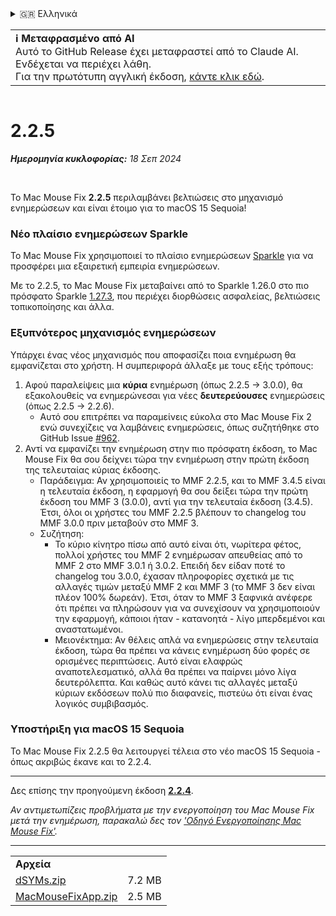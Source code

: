 <details>
<summary>🇬🇷 Ελληνικά</summary>

[🇬🇧 English (GitHub)](https://github.com/noah-nuebling/mac-mouse-fix/releases/tag/2.2.5)\
[🇦🇩 Català](https://redirect.macmousefix.com/?target=mmf-release&tag=2.2.5&locale=ca)\
[🇩🇪 Deutsch](https://redirect.macmousefix.com/?target=mmf-release&tag=2.2.5&locale=de)\
[🇪🇸 Español](https://redirect.macmousefix.com/?target=mmf-release&tag=2.2.5&locale=es)\
[🇫🇷 Français](https://redirect.macmousefix.com/?target=mmf-release&tag=2.2.5&locale=fr)\
[🇮🇩 Indonesia](https://redirect.macmousefix.com/?target=mmf-release&tag=2.2.5&locale=id)\
[🇮🇹 Italiano](https://redirect.macmousefix.com/?target=mmf-release&tag=2.2.5&locale=it)\
[🇭🇺 Magyar](https://redirect.macmousefix.com/?target=mmf-release&tag=2.2.5&locale=hu)\
[🇳🇱 Nederlands](https://redirect.macmousefix.com/?target=mmf-release&tag=2.2.5&locale=nl)\
[🇵🇱 Polski](https://redirect.macmousefix.com/?target=mmf-release&tag=2.2.5&locale=pl)\
[🇧🇷 Português (Brasil)](https://redirect.macmousefix.com/?target=mmf-release&tag=2.2.5&locale=pt-BR)\
[🇵🇹 Português (Portugal)](https://redirect.macmousefix.com/?target=mmf-release&tag=2.2.5&locale=pt-PT)\
[🇷🇴 Română](https://redirect.macmousefix.com/?target=mmf-release&tag=2.2.5&locale=ro)\
[🇸🇪 Svenska](https://redirect.macmousefix.com/?target=mmf-release&tag=2.2.5&locale=sv)\
[🇻🇳 Tiếng Việt](https://redirect.macmousefix.com/?target=mmf-release&tag=2.2.5&locale=vi)\
[🇹🇷 Türkçe](https://redirect.macmousefix.com/?target=mmf-release&tag=2.2.5&locale=tr)\
[🇨🇿 Čeština](https://redirect.macmousefix.com/?target=mmf-release&tag=2.2.5&locale=cs)\
**🇬🇷 Ελληνικά**\
[🇷🇺 Русский](https://redirect.macmousefix.com/?target=mmf-release&tag=2.2.5&locale=ru)\
[🇺🇦 Українська](https://redirect.macmousefix.com/?target=mmf-release&tag=2.2.5&locale=uk)\
[🇮🇱 עברית](https://redirect.macmousefix.com/?target=mmf-release&tag=2.2.5&locale=he)\
[🇸🇦 العربية](https://redirect.macmousefix.com/?target=mmf-release&tag=2.2.5&locale=ar)\
[🇮🇳 हिन्दी](https://redirect.macmousefix.com/?target=mmf-release&tag=2.2.5&locale=hi)\
[🇹🇭 ไทย](https://redirect.macmousefix.com/?target=mmf-release&tag=2.2.5&locale=th)\
[🇨🇳 中文 (简体)](https://redirect.macmousefix.com/?target=mmf-release&tag=2.2.5&locale=zh-Hans)\
[🇨🇳 中文 (繁體)](https://redirect.macmousefix.com/?target=mmf-release&tag=2.2.5&locale=zh-Hant)\
[🇭🇰 中文（香港)](https://redirect.macmousefix.com/?target=mmf-release&tag=2.2.5&locale=zh-HK)\
[🇯🇵 日本語](https://redirect.macmousefix.com/?target=mmf-release&tag=2.2.5&locale=ja)\
[🇰🇷 한국어](https://redirect.macmousefix.com/?target=mmf-release&tag=2.2.5&locale=ko)\
[Help translate Mac Mouse Fix to different languages!](https://github.com/noah-nuebling/mac-mouse-fix/discussions/731)
</details>
<table align=><td>
<b>ℹ️ Μεταφρασμένο από AI</b><br>
Αυτό το GitHub Release έχει μεταφραστεί από το Claude AI. Ενδέχεται να περιέχει λάθη.<br>
Για την πρωτότυπη αγγλική έκδοση, <a href="https://github.com/noah-nuebling/mac-mouse-fix/releases/tag/2.2.5">κάντε κλικ εδώ</a>.
</td></table>

<table></table>

# 2.2.5
***Ημερομηνία κυκλοφορίας:** 18 Σεπ 2024*

<br>

Το Mac Mouse Fix **2.2.5** περιλαμβάνει βελτιώσεις στο μηχανισμό ενημερώσεων και είναι έτοιμο για το macOS 15 Sequoia!

### Νέο πλαίσιο ενημερώσεων Sparkle

Το Mac Mouse Fix χρησιμοποιεί το πλαίσιο ενημερώσεων [Sparkle](https://sparkle-project.org/) για να προσφέρει μια εξαιρετική εμπειρία ενημερώσεων.

Με το 2.2.5, το Mac Mouse Fix μεταβαίνει από το Sparkle 1.26.0 στο πιο πρόσφατο Sparkle [1.27.3](https://github.com/sparkle-project/Sparkle/releases/tag/1.27.3), που περιέχει διορθώσεις ασφαλείας, βελτιώσεις τοπικοποίησης και άλλα.

### Εξυπνότερος μηχανισμός ενημερώσεων

Υπάρχει ένας νέος μηχανισμός που αποφασίζει ποια ενημέρωση θα εμφανίζεται στο χρήστη. Η συμπεριφορά άλλαξε με τους εξής τρόπους:

1. Αφού παραλείψεις μια **κύρια** ενημέρωση (όπως 2.2.5 -> 3.0.0), θα εξακολουθείς να ενημερώνεσαι για νέες **δευτερεύουσες** ενημερώσεις (όπως 2.2.5 -> 2.2.6).
    - Αυτό σου επιτρέπει να παραμείνεις εύκολα στο Mac Mouse Fix 2 ενώ συνεχίζεις να λαμβάνεις ενημερώσεις, όπως συζητήθηκε στο GitHub Issue [#962](https://github.com/noah-nuebling/mac-mouse-fix/issues/962).
2. Αντί να εμφανίζει την ενημέρωση στην πιο πρόσφατη έκδοση, το Mac Mouse Fix θα σου δείχνει τώρα την ενημέρωση στην πρώτη έκδοση της τελευταίας κύριας έκδοσης.
    - Παράδειγμα: Αν χρησιμοποιείς το MMF 2.2.5, και το MMF 3.4.5 είναι η τελευταία έκδοση, η εφαρμογή θα σου δείξει τώρα την πρώτη έκδοση του MMF 3 (3.0.0), αντί για την τελευταία έκδοση (3.4.5). Έτσι, όλοι οι χρήστες του MMF 2.2.5 βλέπουν το changelog του MMF 3.0.0 πριν μεταβούν στο MMF 3.
    - Συζήτηση:
        - Το κύριο κίνητρο πίσω από αυτό είναι ότι, νωρίτερα φέτος, πολλοί χρήστες του MMF 2 ενημέρωσαν απευθείας από το MMF 2 στο MMF 3.0.1 ή 3.0.2. Επειδή δεν είδαν ποτέ το changelog του 3.0.0, έχασαν πληροφορίες σχετικά με τις αλλαγές τιμών μεταξύ MMF 2 και MMF 3 (το MMF 3 δεν είναι πλέον 100% δωρεάν). Έτσι, όταν το MMF 3 ξαφνικά ανέφερε ότι πρέπει να πληρώσουν για να συνεχίσουν να χρησιμοποιούν την εφαρμογή, κάποιοι ήταν - κατανοητά - λίγο μπερδεμένοι και αναστατωμένοι.
        - Μειονέκτημα: Αν θέλεις απλά να ενημερώσεις στην τελευταία έκδοση, τώρα θα πρέπει να κάνεις ενημέρωση δύο φορές σε ορισμένες περιπτώσεις. Αυτό είναι ελαφρώς αναποτελεσματικό, αλλά θα πρέπει να παίρνει μόνο λίγα δευτερόλεπτα. Και καθώς αυτό κάνει τις αλλαγές μεταξύ κύριων εκδόσεων πολύ πιο διαφανείς, πιστεύω ότι είναι ένας λογικός συμβιβασμός.

### Υποστήριξη για macOS 15 Sequoia

Το Mac Mouse Fix 2.2.5 θα λειτουργεί τέλεια στο νέο macOS 15 Sequoia - όπως ακριβώς έκανε και το 2.2.4.

---

Δες επίσης την προηγούμενη έκδοση [**2.2.4**](https://redirect.macmousefix.com/?target=mmf-release&tag=2.2.4&locale=el).

*Αν αντιμετωπίζεις προβλήματα με την ενεργοποίηση του Mac Mouse Fix μετά την ενημέρωση, παρακαλώ δες τον ['Οδηγό Ενεργοποίησης Mac Mouse Fix'](https://github.com/noah-nuebling/mac-mouse-fix/discussions/861).*

---

<table align="start">
<tr>
    <td colspan=2>
        <b>Αρχεία</b>
    </td>
</tr>
<tr>
    <td><a href="https://github.com/noah-nuebling/mac-mouse-fix/releases/download/2.2.5/dSYMs.zip">dSYMs.zip</a></td>
    <td>7.2 MB</td>
</tr>
<tr>
    <td><a href="https://github.com/noah-nuebling/mac-mouse-fix/releases/download/2.2.5/MacMouseFixApp.zip">MacMouseFixApp.zip</a></td>
    <td>2.5 MB</td>
</tr>
</table>